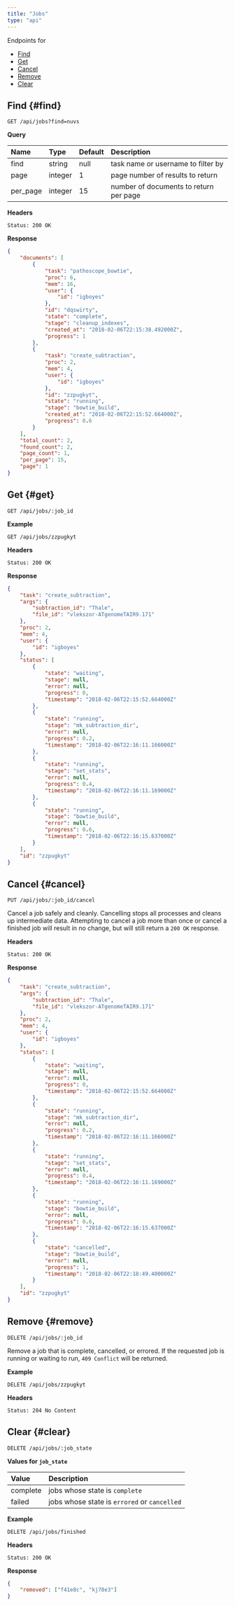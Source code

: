```yaml
---
title: "Jobs"
type: "api"
---
```


Endpoints for 

* [Find](#find)
* [Get](#get)
* [Cancel](#cancel)
* [Remove](#remove)
* [Clear](#clear)

## Find {#find}

```
GET /api/jobs?find=nuvs
```

**Query**

| Name     | Type    | Default |Description                             |
| :------- | :------ | :------ | :------------------------------------- |
| find     | string  | null    | task name or username to filter by     |
| page     | integer | 1       | page number of results to return       |
| per_page | integer | 15      | number of documents to return per page |

**Headers**

```
Status: 200 OK
```

**Response**

```json
{
	"documents": [
		{
			"task": "pathoscope_bowtie",
			"proc": 6,
			"mem": 16,
			"user": {
				"id": "igboyes"
			},
			"id": "dqswirty",
			"state": "complete",
			"stage": "cleanup_indexes",
			"created_at": "2018-02-06T22:15:38.492000Z",
			"progress": 1
		},
		{
			"task": "create_subtraction",
			"proc": 2,
			"mem": 4,
			"user": {
				"id": "igboyes"
			},
			"id": "zzpugkyt",
			"state": "running",
			"stage": "bowtie_build",
			"created_at": "2018-02-06T22:15:52.664000Z",
			"progress": 0.6
		}
	],
	"total_count": 2,
	"found_count": 2,
	"page_count": 1,
	"per_page": 15,
	"page": 1
}
```


## Get {#get}

```
GET /api/jobs/:job_id
```

**Example**

```
GET /api/jobs/zzpugkyt
```

**Headers**

```
Status: 200 OK
```

**Response**

```json
{
	"task": "create_subtraction",
	"args": {
		"subtraction_id": "Thale",
		"file_id": "vlekszor-ATgenomeTAIR9.171"
	},
	"proc": 2,
	"mem": 4,
	"user": {
		"id": "igboyes"
	},
	"status": [
		{
			"state": "waiting",
			"stage": null,
			"error": null,
			"progress": 0,
			"timestamp": "2018-02-06T22:15:52.664000Z"
		},
		{
			"state": "running",
			"stage": "mk_subtraction_dir",
			"error": null,
			"progress": 0.2,
			"timestamp": "2018-02-06T22:16:11.166000Z"
		},
		{
			"state": "running",
			"stage": "set_stats",
			"error": null,
			"progress": 0.4,
			"timestamp": "2018-02-06T22:16:11.169000Z"
		},
		{
			"state": "running",
			"stage": "bowtie_build",
			"error": null,
			"progress": 0.6,
			"timestamp": "2018-02-06T22:16:15.637000Z"
		}
	],
	"id": "zzpugkyt"
}
```


## Cancel {#cancel}

```
PUT /api/jobs/:job_id/cancel
```

Cancel a job safely and cleanly. Cancelling stops all processes and cleans up intermediate data. Attempting to cancel a job more than once or cancel a finished job will result in no change, but will still return a ``200 OK`` response.

**Headers**

```
Status: 200 OK
```

**Response**

```json
{
	"task": "create_subtraction",
	"args": {
		"subtraction_id": "Thale",
		"file_id": "vlekszor-ATgenomeTAIR9.171"
	},
	"proc": 2,
	"mem": 4,
	"user": {
		"id": "igboyes"
	},
	"status": [
		{
			"state": "waiting",
			"stage": null,
			"error": null,
			"progress": 0,
			"timestamp": "2018-02-06T22:15:52.664000Z"
		},
		{
			"state": "running",
			"stage": "mk_subtraction_dir",
			"error": null,
			"progress": 0.2,
			"timestamp": "2018-02-06T22:16:11.166000Z"
		},
		{
			"state": "running",
			"stage": "set_stats",
			"error": null,
			"progress": 0.4,
			"timestamp": "2018-02-06T22:16:11.169000Z"
		},
		{
			"state": "running",
			"stage": "bowtie_build",
			"error": null,
			"progress": 0.6,
			"timestamp": "2018-02-06T22:16:15.637000Z"
		},
		{
			"state": "cancelled",
			"stage": "bowtie_build",
			"error": null,
			"progress": 1,
			"timestamp": "2018-02-06T22:18:49.400000Z"
		}
	],
	"id": "zzpugkyt"
}
```


## Remove {#remove}

```
DELETE /api/jobs/:job_id
```

Remove a job that is complete, cancelled, or errored. If the requested job is running or waiting to run, ``409 Conflict`` will be returned.

**Example**

```
DELETE /api/jobs/zzpugkyt
```

**Headers**

```
Status: 204 No Content
```

## Clear {#clear}

```
DELETE /api/jobs/:job_state
```

**Values for ``job_state``**

| Value    | Description                                                   |
| :------- | :------------------------------------------------------------ |
| complete | jobs whose state is ``complete``                              |
| failed   | jobs whose state is ``errored`` or ``cancelled``              |

**Example**

```
DELETE /api/jobs/finished
```

**Headers**

```
Status: 200 OK
```

**Response**

```json
{
    "removed": ["f41e8c", "kj78e3"]
}
```
